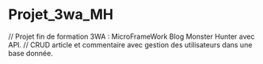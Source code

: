 # Projet_3wa_MH

// Projet fin de formation 3WA : MicroFrameWork Blog Monster Hunter avec API.
// CRUD article et commentaire avec gestion des utilisateurs dans une base donnée.

